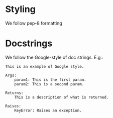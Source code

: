 # Styling

We follow pep-8 formatting

# Docstrings
We follow the Google-style of doc strings. E.g.:

```
This is an example of Google style.

Args:
    param1: This is the first param.
    param2: This is a second param.

Returns:
    This is a description of what is returned.

Raises:
    KeyError: Raises an exception.
```